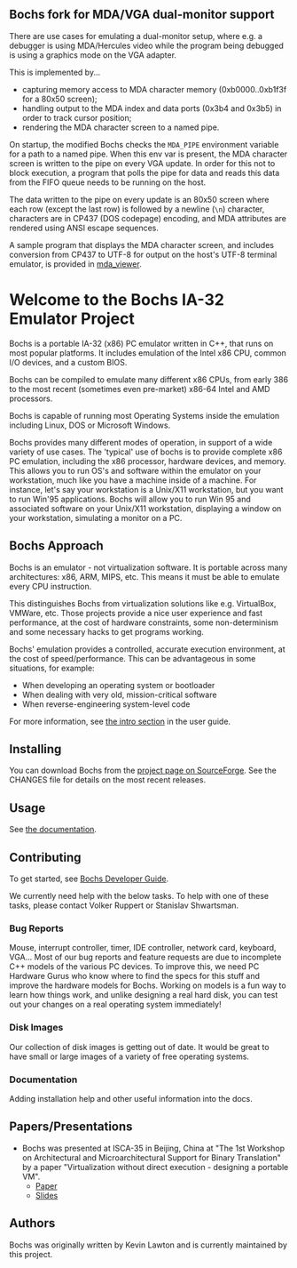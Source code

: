 ## Bochs fork for MDA/VGA dual-monitor support

There are use cases for emulating a dual-monitor setup, where e.g. a debugger
is using MDA/Hercules video while the program being debugged is using a graphics
mode on the VGA adapter.

This is implemented by...
  - capturing memory access to MDA character memory (0xb0000..0xb1f3f for a
    80x50 screen);
  - handling output to the MDA index and data ports (0x3b4 and 0x3b5) in order
    to track cursor position;
  - rendering the MDA character screen to a named pipe.

On startup, the modified Bochs checks the `MDA_PIPE` environment variable for a
path to a named pipe. When this env var is present, the MDA character screen is
written to the pipe on every VGA update. In order for this not to block execution,
a program that polls the pipe for data and reads this data from the FIFO queue
needs to be running on the host.

The data written to the pipe on every update is an 80x50 screen where each row
(except the last row) is followed by a newline (`\n`) character, characters are
in CP437 (DOS codepage) encoding, and MDA attributes are rendered using ANSI
escape sequences.

A sample program that displays the MDA character screen, and includes conversion
from CP437 to UTF-8 for output on the host's UTF-8 terminal emulator, is provided
in [mda_viewer](mda_viewer/__main__.py).

# Welcome to the Bochs IA-32 Emulator Project

Bochs is a portable IA-32 (x86) PC emulator written in C++,
that runs on most popular platforms. It includes emulation of the Intel x86 
CPU, common I/O devices, and a custom BIOS.

Bochs can be compiled to emulate many different x86 CPUs, from early 386 to
the most recent (sometimes even pre-market) x86-64 Intel and AMD processors.

Bochs is capable of running most Operating Systems inside the emulation 
including Linux, DOS or Microsoft Windows.

Bochs provides many different modes of operation, in support of a wide 
variety of use cases.  The 'typical' use of bochs is to provide complete 
x86 PC emulation, including the x86 processor, hardware devices, and memory.
This allows you to run OS's and software within the emulator on your workstation,
much like you have a machine inside of a machine. For instance, let's say 
your workstation is a Unix/X11 workstation, but you want to run Win'95 
applications. Bochs will allow you to run Win 95 and associated software on
your Unix/X11 workstation, displaying a window on your workstation, simulating
a monitor on a PC.

## Bochs Approach
Bochs is an emulator - not virtualization software.  It is portable across many 
architectures: x86, ARM, MIPS, etc.  This means it must be able to emulate 
every CPU instruction.

This distinguishes Bochs from virtualization solutions like e.g. VirtualBox,
VMWare, etc.  Those projects provide a nice user experience and fast
performance, at the cost of hardware constraints, some non-determinism and 
some necessary hacks to get programs working.

Bochs' emulation provides a controlled, accurate execution environment, at 
the cost of speed/performance.  This can be advantageous in some situations,
for example:
* When developing an operating system or bootloader
* When dealing with very old, mission-critical software
* When reverse-engineering system-level code

For more information, see [the intro section](https://bochs.sourceforge.io/cgi-bin/topper.pl?name=New+Bochs+Documentation&url=https://bochs.sourceforge.io/doc/docbook/user/index.html) in the user guide.

## Installing

You can download Bochs from the [project page on SourceForge](https://sourceforge.net/projects/bochs/files/bochs/2.7/). See the
CHANGES file for details on the most recent releases.

## Usage
See [the documentation](https://bochs.sourceforge.io/cgi-bin/topper.pl?name=New+Bochs+Documentation&url=https://bochs.sourceforge.io/doc/docbook/).

## Contributing
To get started, see [Bochs Developer Guide](https://bochs.sourceforge.io/cgi-bin/topper.pl?name=New+Bochs+Documentation&url=https://bochs.sourceforge.io/doc/docbook/).

We currently need help with the below tasks.  To help with one of these tasks, please contact Volker Ruppert or Stanislav Shwartsman.

### Bug Reports
Mouse, interrupt controller, timer, IDE controller, network 
card, keyboard, VGA... Most of our bug reports and feature requests are due
to incomplete C++ models of the various PC devices. To improve this, we 
need PC Hardware Gurus who know where to find the specs for this stuff and
improve the hardware models for Bochs. Working on models is a fun way to 
learn how things work, and unlike designing a real hard disk, you can test
out your changes on a real operating system immediately!

### Disk Images 
Our collection of disk images is getting out of date. It would be great to 
have small or large images of a variety of free operating systems.

### Documentation 
Adding installation help and other useful information into the docs.


## Papers/Presentations

* Bochs was presented at ISCA-35 in Beijing, China at "The 1st Workshop on 
Architectural and Microarchitectural Support for Binary Translation" by a 
paper "Virtualization without direct execution - designing a portable VM".
  * [Paper](https://bochs.sourceforge.io/Virtualization_Without_Hardware_Final.pdf)
  * [Slides](http://bochs.sourceforge.net/VirtNoJit.pdf)

## Authors
Bochs was originally written by Kevin Lawton and is currently maintained by this project.
